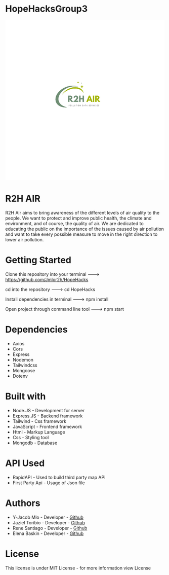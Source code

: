 # HopeHacksGroup3

![Alt text](client/R2H%20Air%20Logo%20(1).svg)


# R2H AIR
 
R2H Air aims to bring awareness of the different levels of air quality to the people. We want to protect and improve public health, the climate and environment, and of course, the quality of air. We are dedicated to educating the public on the importance of the issues caused by air pollution and want to take every possible measure to move in the right direction to lower air pollution.

# Getting Started
Clone this repository into your terminal ---> https://github.com/Jmlor2h/HopeHacks

cd into the repository ---> cd HopeHacks

Install dependencies in terminal ---> npm install

Open project through command line tool ---> npm start

# Dependencies
- Axios
- Cors
- Express
- Nodemon
- Tailwindcss
- Mongoose
- Dotenv
# Built with
- Node.JS - Development for server
- Express.JS - Backend framework
- Tailwind - Css framework
- JavaScript - Frontend framework
- Html - Markup Language
- Css - Styling tool
- Mongodb - Database

# API Used
- RapidAPI - Used to build third party map API
- First Party Api - Usage of Json file 

# Authors
- Y-Jacob Mlo - Developer - [Github](https://github.com/jmlor2h)
- Jaziel Toribio - Developer - [Github](https://github.com/jazieltv) 
- Rene Santiago - Developer - [Github](https://github.com/ReneJSN)
- Elena Baskin - Developer - [Github](https://github.com/elenabaskin)

# License
This license is under MIT License - for more information view License